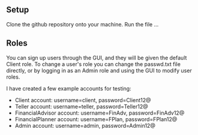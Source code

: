 ## Setup
Clone the github repository onto your machine. Run the file ...

## Roles
You can sign up users through the GUI, and they will be given the default Client role. To change a user's role you can change the passwd.txt file directly, or by logging in as an Admin role and using the GUI to modify user roles.

I have created a few example accounts for testing:
- Client account: username=client, password=Client12@
- Teller account: username=teller, password=Teller12@
- FinancialAdvisor account: username=FinAdv, password=FinAdv12@
- FinancialPlanner account: username=FPlan, password=FPlan12@
- Admin account: username=admin, password=Admin12@